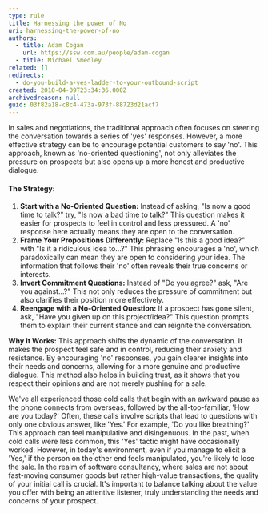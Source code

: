 ```yaml
---
type: rule
title: Harnessing the power of No
uri: harnessing-the-power-of-no
authors:
  - title: Adam Cogan
    url: https://ssw.com.au/people/adam-cogan
  - title: Michael Smedley
related: []
redirects:
  - do-you-build-a-yes-ladder-to-your-outbound-script
created: 2018-04-09T23:34:36.000Z
archivedreason: null
guid: 03f82a18-c8c4-473a-973f-88723d21acf7
---
```

In sales and negotiations, the traditional approach often focuses on steering the conversation towards a series of 'yes' responses. However, a more effective strategy can be to encourage potential customers to say 'no'. This approach, known as 'no-oriented questioning', not only alleviates the pressure on prospects but also opens up a more honest and productive dialogue.

<!--endintro-->

#### The Strategy:

1. **Start with a No-Oriented Question:** Instead of asking, "Is now a good time to talk?" try, "Is now a bad time to talk?" This question makes it easier for prospects to feel in control and less pressured. A 'no' response here actually means they are open to the conversation.
2. **Frame Your Propositions Differently:** Replace "Is this a good idea?" with "Is it a ridiculous idea to...?" This phrasing encourages a 'no', which paradoxically can mean they are open to considering your idea. The information that follows their 'no' often reveals their true concerns or interests.
3. **Invert Commitment Questions:** Instead of "Do you agree?" ask, "Are you against...?" This not only reduces the pressure of commitment but also clarifies their position more effectively.
4. **Reengage with a No-Oriented Question:** If a prospect has gone silent, ask, "Have you given up on this project/idea?" This question prompts them to explain their current stance and can reignite the conversation.

**Why It Works:** This approach shifts the dynamic of the conversation. It makes the prospect feel safe and in control, reducing their anxiety and resistance. By encouraging 'no' responses, you gain clearer insights into their needs and concerns, allowing for a more genuine and productive dialogue. This method also helps in building trust, as it shows that you respect their opinions and are not merely pushing for a sale.

We've all experienced those cold calls that begin with an awkward pause as the phone connects from overseas, followed by the all-too-familiar, 'How are you today?' Often, these calls involve scripts that lead to questions with only one obvious answer, like 'Yes.' For example, 'Do you like breathing?' This approach can feel manipulative and disingenuous. In the past, when cold calls were less common, this 'Yes' tactic might have occasionally worked. However, in today's environment, even if you manage to elicit a 'Yes,' if the person on the other end feels manipulated, you're likely to lose the sale. In the realm of software consultancy, where sales are not about fast-moving consumer goods but rather high-value transactions, the quality of your initial call is crucial. It's important to balance talking about the value you offer with being an attentive listener, truly understanding the needs and concerns of your prospect.